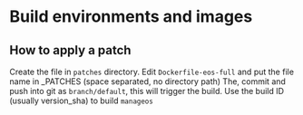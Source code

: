 # Build environments and images

## How to apply a patch

Create the file in `patches` directory.
Edit `Dockerfile-eos-full` and put the file name in _PATCHES (space separated, no directory path)
The, commit and push into git as `branch/default`, this will trigger the build.
Use the build ID (usually version_sha) to build `manageos`
